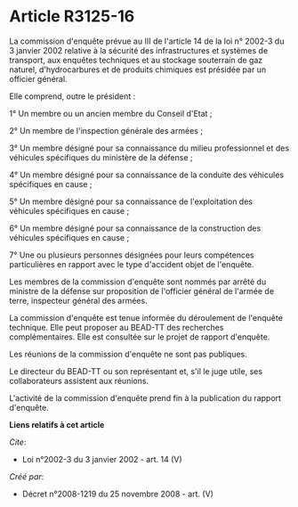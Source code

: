 # Article R3125-16

La commission d'enquête prévue au III de l'article 14 de la loi n° 2002-3 du 3 janvier 2002 relative à la sécurité des
infrastructures et systèmes de transport, aux enquêtes techniques et au stockage souterrain de gaz naturel, d'hydrocarbures
et de produits chimiques est présidée par un officier général. 

Elle comprend, outre le président : 

1° Un membre ou un ancien membre du Conseil d'Etat ; 

2° Un membre de l'inspection générale des armées ; 

3° Un membre désigné pour sa connaissance du milieu professionnel et des véhicules spécifiques du ministère de la défense ; 

4° Un membre désigné pour sa connaissance de la conduite des véhicules spécifiques en cause ; 

5° Un membre désigné pour sa connaissance de l'exploitation des véhicules spécifiques en cause ; 

6° Un membre désigné pour sa connaissance de la construction des véhicules spécifiques en cause ; 

7° Une ou plusieurs personnes désignées pour leurs compétences particulières en rapport avec le type d'accident objet de
l'enquête. 

Les membres de la commission d'enquête sont nommés par arrêté du ministre de la défense sur proposition de l'officier général
de l'armée de terre, inspecteur général des armées. 

La commission d'enquête est tenue informée du déroulement de l'enquête technique. Elle peut proposer au BEAD-TT des
recherches complémentaires. Elle est consultée sur le projet de rapport d'enquête. 

Les réunions de la commission d'enquête ne sont pas publiques. 

Le directeur du BEAD-TT ou son représentant et, s'il le juge utile, ses collaborateurs assistent aux réunions.

L'activité de la commission d'enquête prend fin à la publication du rapport d'enquête.

**Liens relatifs à cet article**

_Cite_:

  - Loi n°2002-3 du 3 janvier 2002 - art. 14 (V)

_Créé par_:

  - Décret n°2008-1219 du 25 novembre 2008 - art. (V)

